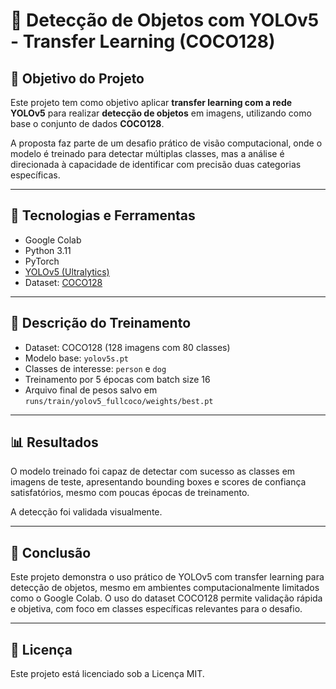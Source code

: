 # 🧠 Detecção de Objetos com YOLOv5 - Transfer Learning (COCO128)

## 🎯 Objetivo do Projeto

Este projeto tem como objetivo aplicar **transfer learning com a rede YOLOv5** para realizar **detecção de objetos** em imagens, utilizando como base o conjunto de dados **COCO128**.

A proposta faz parte de um desafio prático de visão computacional, onde o modelo é treinado para detectar múltiplas classes, mas a análise é direcionada à capacidade de identificar com precisão duas categorias específicas.

---

## 🚀 Tecnologias e Ferramentas

- Google Colab
- Python 3.11
- PyTorch
- [YOLOv5 (Ultralytics)](https://github.com/ultralytics/yolov5)
- Dataset: [COCO128](https://github.com/ultralytics/yolov5/releases/download/v1.0/coco128.zip)

---

## 🧪 Descrição do Treinamento

- Dataset: COCO128 (128 imagens com 80 classes)
- Modelo base: `yolov5s.pt`
- Classes de interesse: `person` e `dog`
- Treinamento por 5 épocas com batch size 16
- Arquivo final de pesos salvo em `runs/train/yolov5_fullcoco/weights/best.pt`

---

## 📊 Resultados

O modelo treinado foi capaz de detectar com sucesso as classes em imagens de teste, apresentando bounding boxes e scores de confiança satisfatórios, mesmo com poucas épocas de treinamento.  

A detecção foi validada visualmente.

---

## 📌 Conclusão

Este projeto demonstra o uso prático de YOLOv5 com transfer learning para detecção de objetos, mesmo em ambientes computacionalmente limitados como o Google Colab. O uso do dataset COCO128 permite validação rápida e objetiva, com foco em classes específicas relevantes para o desafio.

---

## 📎 Licença

Este projeto está licenciado sob a Licença MIT.

